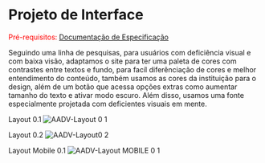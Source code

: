 
# Projeto de Interface

<span style="color:red">Pré-requisitos: <a href="2-Especificação do Projeto.md"> Documentação de Especificação</a></span>

 Seguindo uma linha de pesquisas, para usuários com deficiência visual e com baixa visão, adaptamos o site para ter uma paleta de cores com contrastes entre textos e fundo, para facíl diferênciação de cores e melhor entendimento do conteúdo, também usamos as cores da instituição para o design, além de um botão que acessa opções extras como aumentar tamanho do texto e ativar modo escuro. Além disso, usamos uma fonte especialmente projetada com deficientes visuais em mente.

 
Layout 0.1
![AADV-Layout 0 1](https://user-images.githubusercontent.com/76961793/161112002-85b4535b-018b-491f-a858-3fa1e54432cf.jpg)

Layout 0.2 
![AADV-Layout0 2](https://user-images.githubusercontent.com/76961793/161139535-c3690fe1-33ac-4efb-8c35-d8d384891719.jpg)

Layout Mobile 0.1
![AADV-Layout MOBILE 0 1](https://user-images.githubusercontent.com/76961793/161139913-962a5c15-c124-4136-a8c8-7718864ec1a0.jpg)


